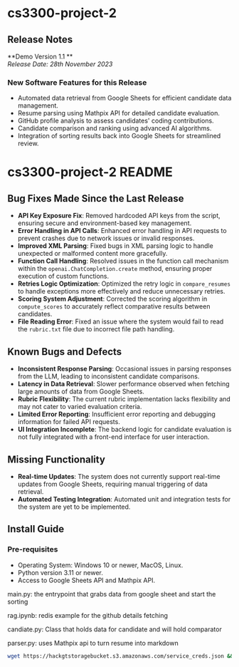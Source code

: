 # cs3300-project-2

## Release Notes

**Demo Version 1.1 **  
_Release Date: 28th November 2023_

### New Software Features for this Release

- Automated data retrieval from Google Sheets for efficient candidate data management.
- Resume parsing using Mathpix API for detailed candidate evaluation.
- GitHub profile analysis to assess candidates' coding contributions.
- Candidate comparison and ranking using advanced AI algorithms.
- Integration of sorting results back into Google Sheets for streamlined review.

# cs3300-project-2 README

## Bug Fixes Made Since the Last Release

- **API Key Exposure Fix**: Removed hardcoded API keys from the script, ensuring secure and environment-based key management.
- **Error Handling in API Calls**: Enhanced error handling in API requests to prevent crashes due to network issues or invalid responses.
- **Improved XML Parsing**: Fixed bugs in XML parsing logic to handle unexpected or malformed content more gracefully.
- **Function Call Handling**: Resolved issues in the function call mechanism within the `openai.ChatCompletion.create` method, ensuring proper execution of custom functions.
- **Retries Logic Optimization**: Optimized the retry logic in `compare_resumes` to handle exceptions more effectively and reduce unnecessary retries.
- **Scoring System Adjustment**: Corrected the scoring algorithm in `compute_scores` to accurately reflect comparative results between candidates.
- **File Reading Error**: Fixed an issue where the system would fail to read the `rubric.txt` file due to incorrect file path handling.

## Known Bugs and Defects

- **Inconsistent Response Parsing**: Occasional issues in parsing responses from the LLM, leading to inconsistent candidate comparisons.
- **Latency in Data Retrieval**: Slower performance observed when fetching large amounts of data from Google Sheets.
- **Rubric Flexibility**: The current rubric implementation lacks flexibility and may not cater to varied evaluation criteria.
- **Limited Error Reporting**: Insufficient error reporting and debugging information for failed API requests.
- **UI Integration Incomplete**: The backend logic for candidate evaluation is not fully integrated with a front-end interface for user interaction.

## Missing Functionality

- **Real-time Updates**: The system does not currently support real-time updates from Google Sheets, requiring manual triggering of data retrieval.
- **Automated Testing Integration**: Automated unit and integration tests for the system are yet to be implemented.

## Install Guide

### Pre-requisites

- Operating System: Windows 10 or newer, MacOS, Linux.
- Python version 3.11 or newer.
- Access to Google Sheets API and Mathpix API.

main.py: the entrypoint that grabs data from google sheet and start the sorting

rag.ipynb: redis example for the github details fetching

candiate.py: Class that holds data for candidate and will hold comparator

parser.py: uses Mathpix api to turn resume into markdown

```bash
wget https://hackgtstoragebucket.s3.amazonaws.com/service_creds.json && wget https://hackgtstoragebucket.s3.amazonaws.com/.env

```
